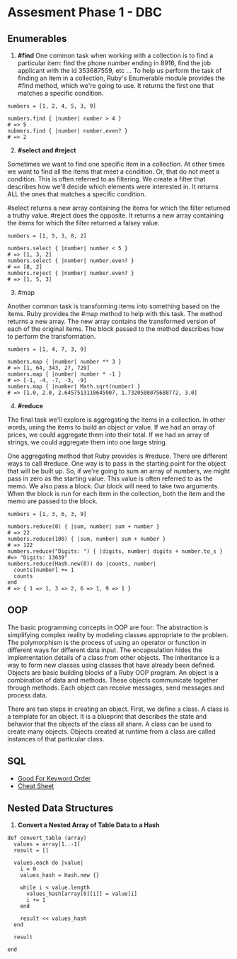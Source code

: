 # Assesment Phase 1 - DBC


## Enumerables

1) **#find**
One common task when working with a collection is to find a particular item: find the phone number ending in 8916, find the job applicant with the id 353687559, etc ... To help us perform the task of finding an item in a collection, Ruby's Enumerable module provides the #find method, which we're going to use.
It returns the first one that matches a specific condition.

```
numbers = [1, 2, 4, 5, 3, 9]

numbers.find { |number| number > 4 }
# => 5
nubmers.find { |number| number.even? }
# => 2
```

2) **#select and #reject**

Sometimes we want to find one specific item in a collection. At other times we want to find all the items that meet a condition. Or, that do not meet a condition. This is often referred to as filtering. We create a filter that describes how we'll decide which elements were interested in.
It returns ALL the ones that matches a specific condition.

 #select returns a new array containing the items for which the filter returned a truthy value. #reject does the opposite. It returns a new array containing the items for which the filter returned a falsey value.

```
numbers = [1, 5, 3, 8, 2]

numbers.select { |number| number < 5 }
# => [1, 3, 2]
numbers.select { |number| number.even? }
# => [8, 2]
numbers.reject { |number| number.even? }
# => [1, 5, 3]
```

3) #map

Another common task is transforming items into something based on the items. Ruby provides the #map method to help with this task. The method returns a new array. The new array contains the transformed version of each of the original items. The block passed to the method describes how to perform the transformation.

```
numbers = [1, 4, 7, 3, 9]

numbers.map { |number| number ** 3 }
# => [1, 64, 343, 27, 729]
numbers.map { |number| number * -1 }
# => [-1, -4, -7, -3, -9]
numbers.map { |number| Math.sqrt(number) }
# => [1.0, 2.0, 2.6457513110645907, 1.7320508075688772, 3.0]
```

4) **#reduce**

The final task we'll explore is aggregating the items in a collection. In other words, using the items to build an object or value. If we had an array of prices, we could aggregate them into their total. If we had an array of strings, we could aggregate them into one large string.

One aggregating method that Ruby provides is #reduce. There are different ways to call #reduce. One way is to pass in the starting point for the object that will be built up. So, if we're going to sum an array of numbers, we might pass in zero as the starting value. This value is often referred to as the memo. We also pass a block. Our block will need to take two arguments. When the block is run for each item in the collection, both the item and the memo are passed to the block.


```
numbers = [1, 3, 6, 3, 9]

numbers.reduce(0) { |sum, number| sum + number }
# => 22
numbers.reduce(100) { |sum, number| sum + number }
# => 122
numbers.reduce("Digits: ") { |digits, number| digits + number.to_s }
#=> "Digits: 13639"
numbers.reduce(Hash.new(0)) do |counts, number|
  counts[number] += 1
  counts
end
# => { 1 => 1, 3 => 2, 6 => 1, 9 => 1 }
```

## OOP

The basic programming concepts in OOP are four: The abstraction is simplifying complex reality by modeling classes appropriate to the problem. The polymorphism is the process of using an operator or function in different ways for different data input. The encapsulation hides the implementation details of a class from other objects. The inheritance is a way to form new classes using classes that have already been defined.
Objects are basic building blocks of a Ruby OOP program. An object is a combination of data and methods.  These objects communicate together through methods. Each object can receive messages, send messages and process data.

There are two steps in creating an object. First, we define a class. A class is a template for an object. It is a blueprint that describes the state and behavior that the objects of the class all share. A class can be used to create many objects. Objects created at runtime from a class are called instances of that particular class.

## SQL

* [Good For Keyword Order](https://dev.mysql.com/doc/refman/5.7/en/select.html)
* [Cheat Sheet](http://3.bp.blogspot.com/-_ffTBsyELsM/TfZZOGQf5jI/AAAAAAAAAVc/tdDvI5tuT1Q/s1600/sqlauthority.JPG)


## Nested Data Structures

1) **Convert a Nested Array of Table Data to a Hash**

```
def convert_table (array)
  values = array[1..-1]
  result = []

  values.each do |value|
    i = 0
    values_hash = Hash.new {}

    while i < value.length
      values_hash[array[0][i]] = value[i]
      i += 1
    end

    result << values_hash
  end

  result

end
```

